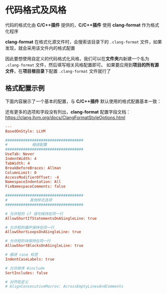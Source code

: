 # 代码格式及风格

代码的格式化由 **C/C++插件** 提供的，**C/C++插件** 使用 **clang-format** 作为格式化程序

**clang-format** 在格式化源文件时，会搜索该目录下的 `.clang-format` 文件，如果发现，就会采用该文件内的格式配置

因此要想使用自定义的代码格式化风格，我们可以在**文件夹**内新建一个名为 `.clang-format` 文件，然后填写相关风格配置即可。
如果要应用到**项目的所有源文件**，在**项目根目录**下配置 `.clang-format` 文件就行了

## 格式配置示例

下面内容展示了一个基本的配置，与 **C/C++插件** 默认使用的格式配置基本一致：

还有更多的选项和字段没有列出，**clang-format** 配置字段文档：https://clang.llvm.org/docs/ClangFormatStyleOptions.html

```ini
---
BasedOnStyle: LLVM

###################################
#           缩进配置
###################################
UseTab: Never
IndentWidth: 4
TabWidth: 4
BreakBeforeBraces: Allman
ColumnLimit: 0
AccessModifierOffset: -4
NamespaceIndentation: All
FixNamespaceComments: false

###################################
#          其他样式选项
###################################

# 允许短的 if 语句保持在同一行
AllowShortIfStatementsOnASingleLine: true

# 允许短的循环保持在同一行
AllowShortLoopsOnASingleLine: true

# 允许短的块保持在同一行
AllowShortBlocksOnASingleLine: true

# 缩进 case 标签
IndentCaseLabels: true

# 允许排序 #include
SortIncludes: false

# 对齐宏定义
# AlignConsecutiveMacros: AcrossEmptyLinesAndComments

```



